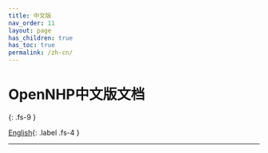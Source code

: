 ```yaml
---
title: 中文版
nav_order: 11
layout: page
has_children: true
has_toc: true
permalink: /zh-cn/
---
```


# OpenNHP中文版文档
{: .fs-9 }

[English](/){: .label .fs-4 }

---
